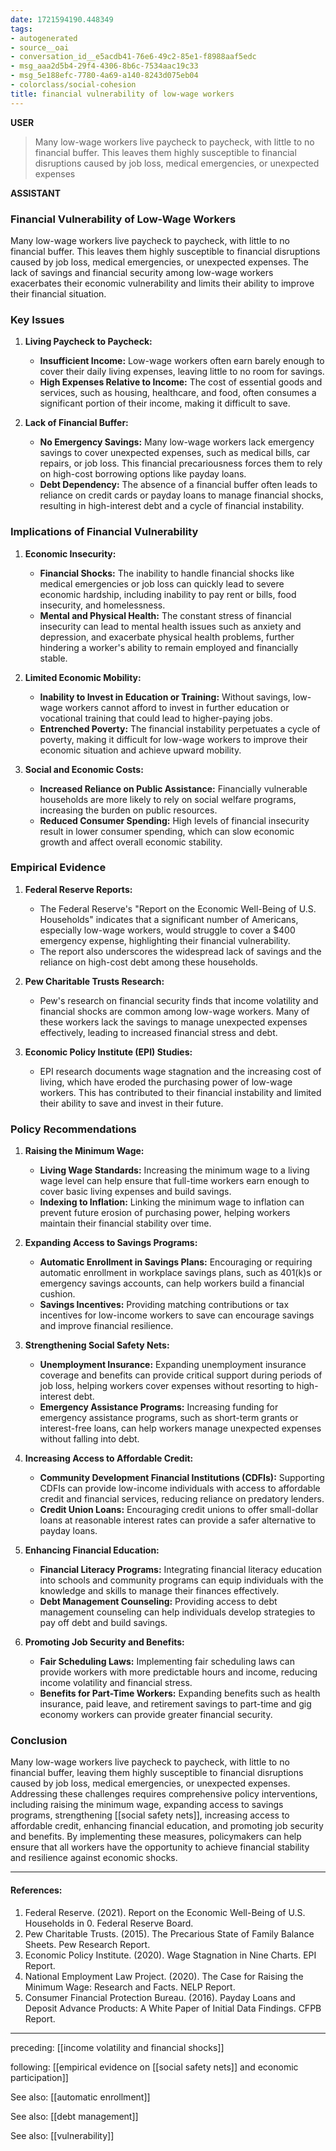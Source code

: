 ```yaml
---
date: 1721594190.448349
tags:
- autogenerated
- source__oai
- conversation_id__e5acdb41-76e6-49c2-85e1-f8988aaf5edc
- msg_aaa2d5b4-29f4-4306-8b6c-7534aac19c33
- msg_5e188efc-7780-4a69-a140-8243d075eb04
- colorclass/social-cohesion
title: financial vulnerability of low-wage workers
---
```


**USER**

> Many low-wage workers live paycheck to paycheck, with little to no financial buffer. This leaves them highly susceptible to financial disruptions caused by job loss, medical emergencies, or unexpected expenses


**ASSISTANT**

### Financial Vulnerability of Low-Wage Workers

Many low-wage workers live paycheck to paycheck, with little to no financial buffer. This leaves them highly susceptible to financial disruptions caused by job loss, medical emergencies, or unexpected expenses. The lack of savings and financial security among low-wage workers exacerbates their economic vulnerability and limits their ability to improve their financial situation.

### Key Issues

1. **Living Paycheck to Paycheck:**
   - **Insufficient Income:** Low-wage workers often earn barely enough to cover their daily living expenses, leaving little to no room for savings.
   - **High Expenses Relative to Income:** The cost of essential goods and services, such as housing, healthcare, and food, often consumes a significant portion of their income, making it difficult to save.

2. **Lack of Financial Buffer:**
   - **No Emergency Savings:** Many low-wage workers lack emergency savings to cover unexpected expenses, such as medical bills, car repairs, or job loss. This financial precariousness forces them to rely on high-cost borrowing options like payday loans.
   - **Debt Dependency:** The absence of a financial buffer often leads to reliance on credit cards or payday loans to manage financial shocks, resulting in high-interest debt and a cycle of financial instability.

### Implications of Financial Vulnerability

1. **Economic Insecurity:**
   - **Financial Shocks:** The inability to handle financial shocks like medical emergencies or job loss can quickly lead to severe economic hardship, including inability to pay rent or bills, food insecurity, and homelessness.
   - **Mental and Physical Health:** The constant stress of financial insecurity can lead to mental health issues such as anxiety and depression, and exacerbate physical health problems, further hindering a worker's ability to remain employed and financially stable.

2. **Limited Economic Mobility:**
   - **Inability to Invest in Education or Training:** Without savings, low-wage workers cannot afford to invest in further education or vocational training that could lead to higher-paying jobs.
   - **Entrenched Poverty:** The financial instability perpetuates a cycle of poverty, making it difficult for low-wage workers to improve their economic situation and achieve upward mobility.

3. **Social and Economic Costs:**
   - **Increased Reliance on Public Assistance:** Financially vulnerable households are more likely to rely on social welfare programs, increasing the burden on public resources.
   - **Reduced Consumer Spending:** High levels of financial insecurity result in lower consumer spending, which can slow economic growth and affect overall economic stability.

### Empirical Evidence

1. **Federal Reserve Reports:**
   - The Federal Reserve's "Report on the Economic Well-Being of U.S. Households" indicates that a significant number of Americans, especially low-wage workers, would struggle to cover a $400 emergency expense, highlighting their financial vulnerability.
   - The report also underscores the widespread lack of savings and the reliance on high-cost debt among these households.

2. **Pew Charitable Trusts Research:**
   - Pew's research on financial security finds that income volatility and financial shocks are common among low-wage workers. Many of these workers lack the savings to manage unexpected expenses effectively, leading to increased financial stress and debt.

3. **Economic Policy Institute (EPI) Studies:**
   - EPI research documents wage stagnation and the increasing cost of living, which have eroded the purchasing power of low-wage workers. This has contributed to their financial instability and limited their ability to save and invest in their future.

### Policy Recommendations

1. **Raising the Minimum Wage:**
   - **Living Wage Standards:** Increasing the minimum wage to a living wage level can help ensure that full-time workers earn enough to cover basic living expenses and build savings.
   - **Indexing to Inflation:** Linking the minimum wage to inflation can prevent future erosion of purchasing power, helping workers maintain their financial stability over time.

2. **Expanding Access to Savings Programs:**
   - **Automatic Enrollment in Savings Plans:** Encouraging or requiring automatic enrollment in workplace savings plans, such as 401(k)s or emergency savings accounts, can help workers build a financial cushion.
   - **Savings Incentives:** Providing matching contributions or tax incentives for low-income workers to save can encourage savings and improve financial resilience.

3. **Strengthening Social Safety Nets:**
   - **Unemployment Insurance:** Expanding unemployment insurance coverage and benefits can provide critical support during periods of job loss, helping workers cover expenses without resorting to high-interest debt.
   - **Emergency Assistance Programs:** Increasing funding for emergency assistance programs, such as short-term grants or interest-free loans, can help workers manage unexpected expenses without falling into debt.

4. **Increasing Access to Affordable Credit:**
   - **Community Development Financial Institutions (CDFIs):** Supporting CDFIs can provide low-income individuals with access to affordable credit and financial services, reducing reliance on predatory lenders.
   - **Credit Union Loans:** Encouraging credit unions to offer small-dollar loans at reasonable interest rates can provide a safer alternative to payday loans.

5. **Enhancing Financial Education:**
   - **Financial Literacy Programs:** Integrating financial literacy education into schools and community programs can equip individuals with the knowledge and skills to manage their finances effectively.
   - **Debt Management Counseling:** Providing access to debt management counseling can help individuals develop strategies to pay off debt and build savings.

6. **Promoting Job Security and Benefits:**
   - **Fair Scheduling Laws:** Implementing fair scheduling laws can provide workers with more predictable hours and income, reducing income volatility and financial stress.
   - **Benefits for Part-Time Workers:** Expanding benefits such as health insurance, paid leave, and retirement savings to part-time and gig economy workers can provide greater financial security.

### Conclusion

Many low-wage workers live paycheck to paycheck, with little to no financial buffer, leaving them highly susceptible to financial disruptions caused by job loss, medical emergencies, or unexpected expenses. Addressing these challenges requires comprehensive policy interventions, including raising the minimum wage, expanding access to savings programs, strengthening [[social safety nets]], increasing access to affordable credit, enhancing financial education, and promoting job security and benefits. By implementing these measures, policymakers can help ensure that all workers have the opportunity to achieve financial stability and resilience against economic shocks.

---

#### References:

1. Federal Reserve. (2021). Report on the Economic Well-Being of U.S. Households in 0. Federal Reserve Board.
2. Pew Charitable Trusts. (2015). The Precarious State of Family Balance Sheets. Pew Research Report.
3. Economic Policy Institute. (2020). Wage Stagnation in Nine Charts. EPI Report.
4. National Employment Law Project. (2020). The Case for Raising the Minimum Wage: Research and Facts. NELP Report.
5. Consumer Financial Protection Bureau. (2016). Payday Loans and Deposit Advance Products: A White Paper of Initial Data Findings. CFPB Report.


---

preceding: [[income volatility and financial shocks]]  


following: [[empirical evidence on [[social safety nets]] and economic participation]]

See also: [[automatic enrollment]]


See also: [[debt management]]


See also: [[vulnerability]]